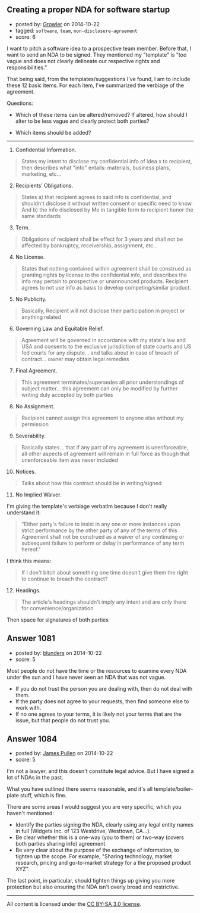 ## Creating a proper NDA for software startup

- posted by: [Growler](https://stackexchange.com/users/238615/growler) on 2014-10-22
- tagged: `software`, `team`, `non-disclosure-agreement`
- score: 6

I want to pitch a software idea to a prospective team member. Before that, I want to send an NDA to be signed. They mentioned my "template" is "too vague and does not clearly delineate our respective rights and responsibilities."

That being said, from the templates/suggestions I've found, I am to include these 12 basic items. For each item, I've summarized the verbiage of the agreement. 

Questions:

- Which of these items can be altered/removed? If altered, how should I alter to be less vague and clearly protect both parties?

- Which items should be added?

----

1. Confidential Information.

> States my intent to disclose my confidential info of idea x to
> recipient, then describes what "info" entails: materials, business
> plans, marketing, etc...

2. Recipients’ Obligations.

> States a) that recipient agrees to said info is confidential, and
> shouldn't disclose it without written consent or specific need to
> know. And b) the info disclosed by Me in tangible form to recipient
> honor the same standards

3. Term.

> Obligations of recipient shall be effect for 3 years and shall not be
> affected by bankruptcy, receivership, assignment, etc...

4. No License.

> States that nothing contained within agreement shall be construed as
> granting rights by license to the confidential info, and describes the
> info may pertain to prospective or unannounced products. Recipient
> agrees to not use info as basis to develop competing/similar product.

5. No Publicity.

> Basically, Recipient will not disclose their participation in project or
> anything related

6. Governing Law and Equitable Relief.

> Agreement will be governed in accordance with my state's law and USA
> and consents to the exclusive jurisdiction of state courts and US fed
> courts for any dispute... and talks about in case of breach of
> contract... owner may obtain legal remedies

7. Final Agreement.

> This agreement terminates/supersedes all prior understandings of
> subject matter... this agreement can only be modified by further
> writing duly accepted by both parties

8. No Assignment.

> Recipient cannot assign this agreement to anyone else without my
> permission

9. Severability.

> Basically states... that if any part of my agreement is unenforceable,
> all other aspects of agreement will remain in full force as though
> that unenforceable item was never included

10. Notices.

> Talks about how this contract should be in writing/signed

11. No Implied Waiver.

I'm giving the template's verbiage verbatim because I don't really understand it: 

> "Either party's failure to insist in any one or more instances upon
> strict performance by the other party of any of the terms of this
> Agreement shall not be construed as a waiver of any continuing or
> subsequent failure to perform or delay in performance of any term
> hereof."

I think this means:

> If I don't bitch about something one time doesn't give them the right
> to continue to breach the contract?

12. Headings.

> The article's headings shouldn't imply any intent and are only there
> for convenience/organization

Then space for signatures of both parties


## Answer 1081

- posted by: [blunders](https://stackexchange.com/users/216182/blunders) on 2014-10-22
- score: 5

Most people do not have the time or the resources to examine every NDA under the sun and I have never seen an NDA that was not vague.

 - If you do not trust the person you are dealing with, then do not deal with them.
 - If the party does not agree to your requests, then find someone else to work with. 
 - If no one agrees to your terms, it is likely not your terms that are the issue, but that people do not trust you.




## Answer 1084

- posted by: [James Pullen](https://stackexchange.com/users/5213812/james-pullen) on 2014-10-22
- score: 5

I'm not a lawyer, and this doesn't constitute legal advice. But I have signed a lot of NDAs in the past.

What you have outlined there seems reasonable, and it's all template/boiler-plate stuff, which is fine.

There are some areas I would suggest you are very specific, which you haven't mentioned:

 - Identify the parties signing the NDA, clearly using any legal entity
   names in full (Widgets Inc. of 123 Westdrive, Westtown, CA...).
 - Be clear whether this is a one-way (you to them) or two-way (covers
   both parties sharing info) agreement.
 - Be very clear about the purpose of the exchange of information, to
   tighten up the scope. For example, "Sharing technology, market
   research, pricing and go-to-market strategy for a the proposed
   product XYZ".

The last point, in particular, should tighten things up giving you more protection but also ensuring the NDA isn't overly broad and restrictive.




---

All content is licensed under the [CC BY-SA 3.0 license](https://creativecommons.org/licenses/by-sa/3.0/).
